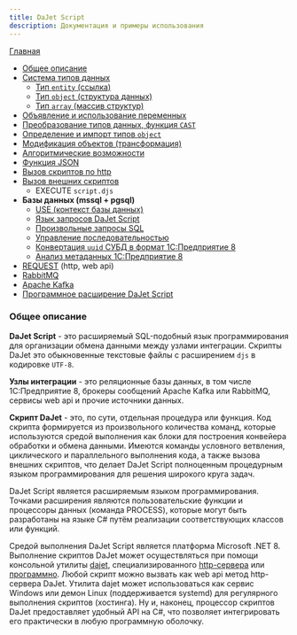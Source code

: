 ```yaml
---
title: DaJet Script
description: Документация и примеры использования
---
```

[Главная](/#dajet-script)

- [Общее описание](#общее-описание)
- [Система типов данных](/data-type-system/index.md)
  - [Тип ```entity``` (ссылка)](/data-type-system/entity/index.md)
  - [Тип ```object``` (структура данных)](/data-type-system/object/index.md)
  - [Тип ```array``` (массив структур)](/data-type-system/array/index.md)
- [Объявление и использование переменных](/variables/index.md)
- [Преобразование типов данных, функция ```CAST```](/cast/index.md)
- [Определение и импорт типов ```object```](/define/index.md)
- [Модификация объектов (трансформация)](/modify/index.md)
- [Алгоритмические возможности](/algorithm/index.md)
- [Функция JSON](/json/index.md)
- [Вызов скриптов по http](/http/index.md)
- [Вызов внешних скриптов](/execute/index.md)
  - EXECUTE ```script.djs```
- **Базы данных (mssql + pgsql)**
  - [USE (контекст базы данных)](/use/index.md)
  - [Язык запросов DaJet Script](/databases/index.md)
  - [Произвольные запросы SQL](/request-sql/index.md)
  - [Управление последовательностью](/sequence/index.md)
  - [Конвертация ```uuid``` СУБД в формат 1С:Предприятие 8](/convert-uuid/index.md)
  - [Анализ метаданных 1С:Предприятие 8](/md-streamer/index.md)
- [REQUEST](/request/index.md) (http, web api)
- [RabbitMQ](/rabbitmq/index.md)
- [Apache Kafka](/kafka/index.md)
- [Программное расширение DaJet Script](/process/index.md)

### Общее описание

**DaJet Script** - это расширяемый SQL-подобный язык программирования для организации обмена данными между узлами интеграции. Скрипты DaJet это обыкновенные текстовые файлы с расширением ```djs``` в кодировке ```UTF-8```.

**Узлы интеграции** - это реляционные базы данных, в том числе 1С:Предприятие 8, брокеры сообщений Apache Kafka или RabbitMQ, сервисы web api и прочие источники данных.

**Скрипт DaJet** - это, по сути, отдельная процедура или функция. Код скрипта формируется из произвольного количества команд, которые используются средой выполнения как блоки для построения конвейера обработки и обмена данными. Имеются команды условного ветвления, циклического и параллельного выполнения кода, а также вызова внешних скриптов, что делает DaJet Script полноценным процедурным языком программирования для решения широкого круга задач.

DaJet Script является расширяемым языком программирования. Точками расширения являются пользовательские функции и процессоры данных (команда PROCESS), которые могут быть разработаны на языке C# путём реализации соответствующих классов или функций.

Средой выполнения DaJet Script является платформа Microsoft .NET 8. Выполнение скриптов DaJet может осуществляться при помощи консольной утилиты [dajet](../dajet-host/index.md), специализированного [http-сервера](../dajet-studio/index.md) или [программно](https://github.com/zhichkin/dajet/blob/main/src/dajet/Program.cs). Любой скрипт можно вызвать как web api метод http-сервера DaJet. Утилита dajet может использоваться как сервис Windows или демон Linux (поддерживается systemd) для регулярного выполнения скриптов (хостинга). Ну и, наконец, процессор скриптов DaJet предоставляет удобный API на C#, что позволяет интегрировать его практически в любую программную оболочку.

